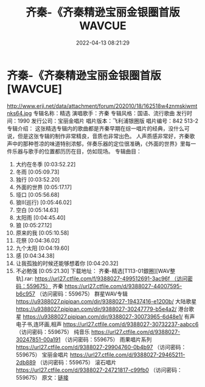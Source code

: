 ﻿---
title: 齐秦-《齐秦精逊宝丽金银圈首版WAVCUE
date: 2022-04-13 08:21:29
categories: WAV车载音乐、镜像
tags: 国语流行
---
# 齐秦-《齐秦精逊宝丽金银圈首版[WAVCUE]

http://www.erji.net/data/attachment/forum/202010/18/162518w4znmskiwmtnks64.jpg
专辑名称：精选
演唱歌手：齐秦
专辑风格：国语、流行歌曲
发行时间：1990
发行公司：宝丽金唱片
唱片版本：飞利浦银圈版
唱片编号：842 513-2
专辑介绍：
这张精选专辑内的歌曲都是齐秦早期在综一唱片的经典，没什么可说，但是这张专辑的制作非常精良，音质也非常出色。
人声质感非常好，齐秦歌声中的那种苍凉的味道特别浓郁，伴奏乐器的定位很准确，《外面的世界》里每一件乐器与歌手的位置都历历在目，仿如现场。
专辑曲目：
01. 大约在冬季
[0:03:52.22]
02. 冬雨
[0:05:09.73]
03. 独行
[0:03:52.20]
04. 外面的世界
[0:05:17.17]
05. 垭口
[0:05:56.68]
06. 狼II(巡行)
[0:05:46.02]
07. 空白
[0:05:14.63]
08. 太阳雨
[0:04:45.40]
09. 狼
[0:05:27.12]
10. 原来的我
[0:05:10.58]
11. 花祭
[0:04:36.02]
12. 九个太阳
[0:04:19.60]
13. 感
[0:04:34.38]
14. 让我孤独的时候还能够想着你
[0:04:20.32]
15. 不必勉强
[0:05:21.30]
下载地址：
齐秦-精选[T113-01銀圈][WAV整轨].rar: https://url27.ctfile.com/f/9388027-499512691-3ac96f （访问密码：559675）
齐秦
https://url27.ctfile.com/d/9388027-44007595-b6c957
（访问密码：559675）
群星WAV专辑
https://u9388027.pipipan.com/dir/9388027-19437416-e1200b/
大陆歌星
https://u9388027.pipipan.com/dir/9388027-30247779-b5e4a2/
港台歌星
https://u9388027.pipipan.com/dir/9388027-30073965-6d48e1/
有声电子书,连环画,相声
https://url27.ctfile.com/d/9388027-30732237-aabcc6
（访问密码：559675）
纯音乐
https://url27.ctfile.com/d/9388027-30247851-00a191
（访问密码：559675）
雨果唱片系列
https://url27.ctfile.com/d/9388027-29904760-0b4b97
（访问密码：559675）
宝丽金唱片
https://url27.ctfile.com/d/9388027-29465211-2db889
（访问密码：559675）
滚石唱片
https://url27.ctfile.com/d/9388027-24721817-c99fb0
（访问密码：559675）
原文：[链接](https://blog.sina.com.cn/s/blog_1647c7e7601030wn2.html)